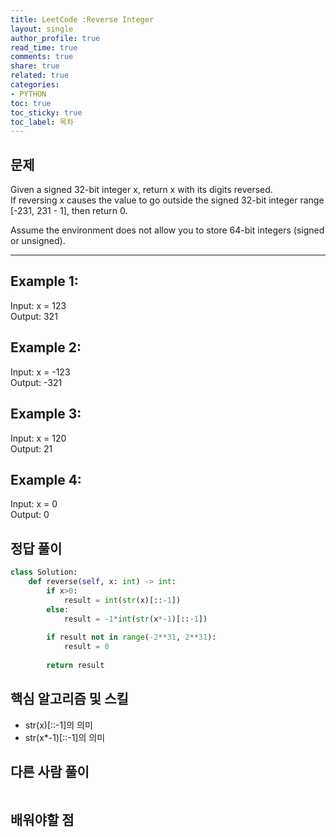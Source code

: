```yaml
---
title: LeetCode :Reverse Integer
layout: single
author_profile: true
read_time: true
comments: true
share: true
related: true
categories:
- PYTHON
toc: true
toc_sticky: true
toc_label: 목차
---
```


## 문제 
Given a signed 32-bit integer x, return x with its digits reversed. <br>
If reversing x causes the value to go outside the signed 32-bit integer range [-231, 231 - 1], then return 0.<br>

Assume the environment does not allow you to store 64-bit integers (signed or unsigned).<br>

------


## Example 1:

Input: x = 123<br>
Output: 321<br>

## Example 2:

Input: x = -123<br>
Output: -321<br>

## Example 3:

Input: x = 120<br>
Output: 21<br>

## Example 4:

Input: x = 0<br>
Output: 0<br>



## 정답 풀이
```python
class Solution:
    def reverse(self, x: int) -> int:
        if x>0:
            result = int(str(x)[::-1])
        else:
            result = -1*int(str(x*-1)[::-1])
            
        if result not in range(-2**31, 2**31):
            result = 0
            
        return result

```

## 핵심 알고리즘 및 스킬
- str(x)[::-1]의 의미
- str(x*-1)[::-1]의 의미

## 다른 사람 풀이
```python

```

## 배워야할 점


    